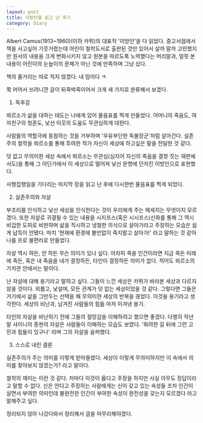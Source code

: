 ```yaml
---
layout: post
title: 이방인을 읽고 난 후기
category: Diary
---
```


Albert Camus(1913~1960)(이하 카뮈)의 대표작 '이방인'을 다 읽었다. 중고서점에서 책을 사고싶어 기웃거렸는데 어린이 철학도서로 출판된 것만 있어서 살까 말까 고민했지만 원서의 내용을 크게 변화시키지 않고 원본을 따르도록 노력했다는 머리말과, 얼핏 본 내용이 어린이의 눈높이의 문체가 아닌 것에 만족하며 그냥 샀다. 

책의 줄거리는 따로 적지 않겠다. 내 맘이다 ㅋ

쭉 어어서 쓰려니깐 글이 뒤죽박죽이어서 크게 세 가지로 분류해서 보겠다.

1. 독후감

뫼르소가 삶을 대하는 태도는 나에게 있어 물음표를 찍게 만들었다. 어머니의 죽음도, 여자친구의 청혼도, 낯선 이웃의 도움도 무관심하게 대한다. 

사람들의 역할극에 동참하는 것을 거부하며 '우유부단한 독불장군'처럼 살아간다. 실존주의 철학을 뫼르소를 통해 투여한 작가 자신이 세상에 하고싶은 말을 전달한 것 같다.

덧 없고 무의미한 세상 속에서 뫼르소는 무관심(심지어 자신의 죽음을 결정 짓는 재판에서도)을 통해 그 어딘가에서 이 세상으로 떨어져 낯선 문명에 던저진 이방인으로 표현했다.

사형집행일을 기다리는 마지막 장을 읽고 난 후에 다시한번 물음표를 찍게 되었다. 


2. 실존주의와 자살

부조리를 인식하고 낯선 세상을 인식한다는 것이 우리에게 주는 메세지는 무엇이지 모르겠다. 
또한 자살로 귀결될 수 있는 내용을 시지프스(혹은 시시프스)신화를 통해 그 역시 비겁한 도피로 비판하며 삶을 직시하고 냉철한 의식으로 살아가라고 주장하는 모습은 쉽게 납득이 안됐다. 마치 '현재에 환경에 불만없이 죽지말고 살아가!' 라고 말하는 것 같아 나를 프로 불편러로 만들었다.

자살 역시 하든, 안 하든 무슨 의미가 있나 싶다. 어차피 죽을 인간이라면 지금 죽든 미래에 죽든, 혹은 내 죽음을 내가 결정하든, 타인이 결정하든 의미가 없다. 적어도 뫼르소의 가치관 안에서는 말이다. 

난 자살에 대해 용기라고 말하고 싶다. 그들이 느낀 세상은 카뮈가 바라본 세상과 다르지 않을 것이다. 외롭고, 낯설며, 모든 관계가 덧 없는 세상이었을 것 같다. 그렇다면 그들은 거기에서 삶을 그만두는 선택을 해 무의미한 세상의 반복을 끊었다. 이것을 용기라고 생각한다. 세상의 비난과, 남겨진 사람들의 힘듦 마저 이겨낸 용기.



타인의 자살을 비난하기 전에 그들의 절망감을 이해하려고 했으면 좋겠다. 다행히 작년 말 샤이니의 종현의 자살은 사람들이 이해하는 모습도 보였다. '화려한 길 뒤에 그런 고민과 힘듦이 있구나' 라며 그의 자살을 슬퍼했다. 


3. 스스로 내린 결론

실존주의가 주는 의미를 이렇게 받아들였다. 세상이 이렇게 무의미하지만 이 속에서 의미를 찾아보지 않겠는가? 라고 말이다. 

철학의 재미는 이런 것 같다. 저마다 이것이 옳다고 주장을 하지만 사실 아무도 정답이라고 말할 수 없다. 신은 안다고 주장하는 사람에게는 신이 갖고 있는 속성들 조차 인간이 살면서 부여한 의미인데 불완전한 인간이 부여한 속성이 완전성을 갖는지 모르겠다 라고 말해주고 싶다.



정리되지 않아 나갔다와서 정리해서 글을 마무리해야겠다.